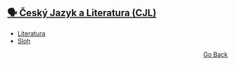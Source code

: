 ## <a href="./..">🗣️ Český Jazyk a Literatura (CJL)</a>

- [Literatura]()
- [Sloh](./sloh)

<p align="right">
  <a href="./..">Go Back</a>
</p>
